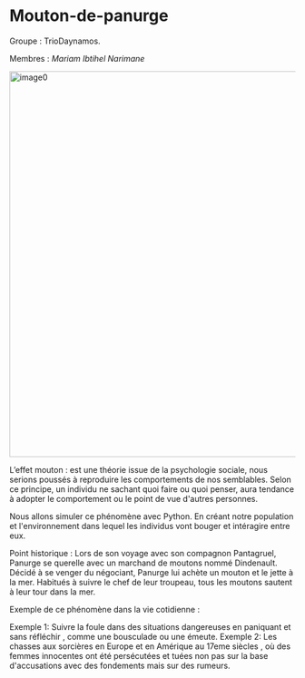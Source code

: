 # Mouton-de-panurge

Groupe : TrioDaynamos.

Membres : *Mariam Ibtihel Narimane*

<img width="680" alt="image0" scr=https://github.com/are-dynamic-2024-g3/Mouton-de-panurge-/blob/main/image0.jpeg>


L’effet mouton  :  est une théorie issue de la psychologie sociale, nous serions poussés à reproduire les comportements de nos semblables. Selon ce principe, un individu ne sachant quoi faire ou quoi penser, aura tendance à adopter le comportement ou le point de vue d'autres personnes.



Nous allons simuler ce phénomène avec Python. En créant notre population et l'environnement dans lequel  les individus vont bouger et intéragire entre eux. 


Point historique : Lors de son voyage avec son compagnon Pantagruel, Panurge se querelle avec un marchand de moutons nommé Dindenault. Décidé à se venger du négociant, Panurge lui achète un mouton et le jette à la mer. Habitués à suivre le chef de leur troupeau, tous les moutons sautent à leur tour dans la mer.
 

Exemple de ce phénomène dans la vie cotidienne :

Exemple 1: Suivre la foule dans des situations dangereuses en paniquant et sans réfléchir , comme une bousculade ou une émeute.
Exemple 2:  Les chasses aux sorcières en Europe et en Amérique au 17eme siècles , où des femmes innocentes ont été persécutées et tuées non pas sur  la base d'accusations avec des fondements mais sur des rumeurs. 








































